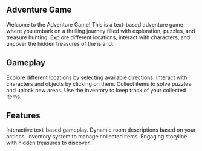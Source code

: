 ## Adventure Game

Welcome to the Adventure Game! This is a text-based adventure game where you embark on a thrilling journey filled with exploration, puzzles, and treasure hunting. Explore different locations, interact with characters, and uncover the hidden treasures of the island.

## Gameplay
Explore different locations by selecting available directions.
Interact with characters and objects by clicking on them.
Collect items to solve puzzles and unlock new areas.
Use the inventory to keep track of your collected items.

## Features
Interactive text-based gameplay.
Dynamic room descriptions based on your actions.
Inventory system to manage collected items.
Engaging storyline with hidden treasures to discover.
